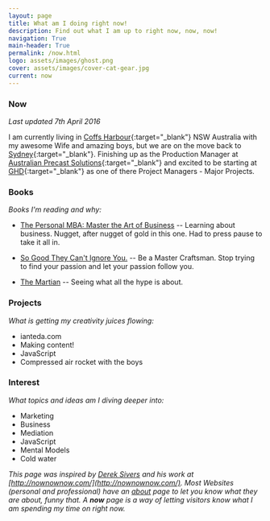 ```yaml
---
layout: page
title: What am I doing right now!
description: Find out what I am up to right now, now, now!
navigation: True
main-header: True
permalink: /now.html
logo: assets/images/ghost.png
cover: assets/images/cover-cat-gear.jpg
current: now
---
```

### Now

_Last updated 7th April 2016_

I am currently living in [Coffs Harbour](https://www.wikiwand.com/en/Coffs_Harbour){:target="_blank"} NSW Australia with my awesome Wife and amazing boys, but we are on the move back to [Sydney](https://en.wikipedia.org/wiki/Sydney){:target="_blank"}. Finishing up as the Production Manager at [Australian Precast Solutions](http://www.australianprecastsolutions.com.au/){:target="_blank"} and excited to be starting at [GHD](http://www.ghd.com/ghd-australia/){:target="_blank"} as one of there Project Managers - Major Projects.

### Books
*Books I'm reading and why:*

* <a  href="http://www.amazon.com/gp/product/1591845572/ref=as_li_tl?ie=UTF8&camp=1789&creative=9325&creativeASIN=1591845572&linkCode=as2&tag=iate-20&linkId=MHHNJLA27D53GDOO">The Personal MBA: Master the Art of Business</a> -- Learning about business. Nugget, after nugget of gold in this one. Had to press pause to take it all in.

* <a  href="http://www.amazon.com/gp/product/1455509124/ref=as_li_tl?ie=UTF8&camp=1789&creative=9325&creativeASIN=1455509124&linkCode=as2&tag=iate-20&linkId=DHXINNGCKM3WHE7Y">So Good They Can't Ignore You.</a> -- Be a Master Craftsman. Stop trying to find your passion and let your passion follow you.

* <a  href="http://www.amazon.com/gp/product/0553418025/ref=as_li_tl?ie=UTF8&camp=1789&creative=9325&creativeASIN=0553418025&linkCode=as2&tag=iate-20&linkId=HDFTLKB4SLZGJD7L">The Martian</a> -- Seeing what all the hype is about.


### Projects
*What is getting my creativity juices flowing:*

- ianteda.com
- Making content!
- JavaScript
- Compressed air rocket with the boys

### Interest
*What topics and ideas am I diving deeper into:*

- Marketing
- Business
- Mediation
- JavaScript
- Mental Models
- Cold water

*This page was inspired by [Derek Sivers](https://sivers.org/) and his work at [http://nownownow.com/](http://nownownow.com/). Most Websites (personal and professional) have an [about](about.html) page to let you know what they are about, funny that. A __now__ page is a way of letting visitors know what I am spending my time on right now.*
